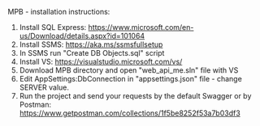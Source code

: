 ‏MPB - installation instructions:
1. Install SQL Express: https://www.microsoft.com/en-us/Download/details.aspx?id=101064
2. Install SSMS: https://aka.ms/ssmsfullsetup
3. In SSMS run "Create DB Objects.sql" script
4. Install VS: https://visualstudio.microsoft.com/vs/
5. Download MPB directory and open "web_api_me.sln" file with VS
6. Edit AppSettings:DbConnection in "appsettings.json" file - change SERVER value.
7. Run the project and send your requests by the default Swagger or by Postman: https://www.getpostman.com/collections/1f5be8252f53a7b03df3
